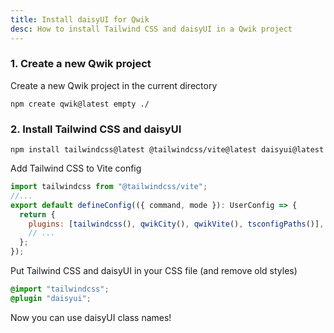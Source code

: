 ```yaml
---
title: Install daisyUI for Qwik
desc: How to install Tailwind CSS and daisyUI in a Qwik project
---
```


### 1. Create a new Qwik project

Create a new Qwik project in the current directory

```sh:Terminal
npm create qwik@latest empty ./
```

### 2. Install Tailwind CSS and daisyUI

```sh:Terminal
npm install tailwindcss@latest @tailwindcss/vite@latest daisyui@latest
```

Add Tailwind CSS to Vite config

```js:vite.config.js
import tailwindcss from "@tailwindcss/vite";
//...
export default defineConfig(({ command, mode }): UserConfig => {
  return {
    plugins: [tailwindcss(), qwikCity(), qwikVite(), tsconfigPaths()],
    // ...
  };
});
```

Put Tailwind CSS and daisyUI in your CSS file (and remove old styles)

```postcss:src/index.css
@import "tailwindcss";
@plugin "daisyui";
```

Now you can use daisyUI class names!
